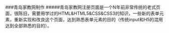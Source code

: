 ###青岛家教网制作
#####青岛家教网注册页面是一个N年前非常传统的老式页面，很陈旧，需要用学过的HTML&HTML5&CSS&CSS3的知识，一些新的表单元素，重新实现和改良这个页面，达到熟悉表单元素的目的（传统input和H5的混用达到全部熟悉的目的）。
